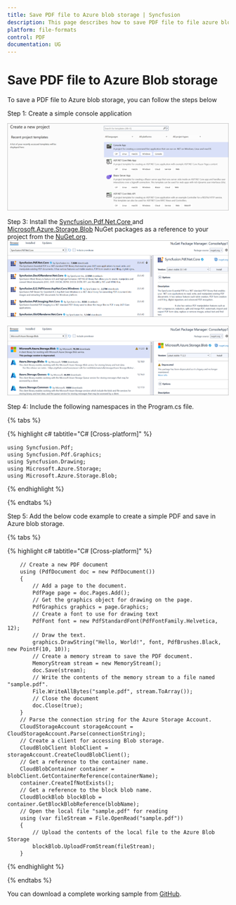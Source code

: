 ```yaml
---
title: Save PDF file to Azure blob storage | Syncfusion
description: This page describes how to save PDF file to file azure blob storage in C#  using Syncfusion .NET PDF library.
platform: file-formats
control: PDF
documentation: UG
---
```

# Save PDF file to Azure Blob storage

To save a PDF file to Azure blob storage, you can follow the steps below


Step 1: Create a simple console application

![Project configuration window](Save-PDF-Images/Console-Application.png)

Step 3: Install the [Syncfusion.Pdf.Net.Core ](https://www.nuget.org/packages/Syncfusion.Pdf.Net.Core) and [Microsoft.Azure.Storage.Blob](https://www.nuget.org/packages/Microsoft.Azure.Storage.Blob) NuGet packages as a reference to your project from the [NuGet.org](https://www.nuget.org/).
![NuGet package installation](Save-PDF-Images/Syncfusion.Pdf.Net.Core-nuget.png)
<br><br>
![NuGet package installation](Save-PDF-Images/Microsoft.Azure.Storage.Blob-nuget.png)


Step 4: Include the following namespaces in the Program.cs file.

{% tabs %}

{% highlight c# tabtitle="C# [Cross-platform]" %}

    using Syncfusion.Pdf;
    using Syncfusion.Pdf.Graphics;
    using Syncfusion.Drawing;
    using Microsoft.Azure.Storage;
    using Microsoft.Azure.Storage.Blob;

{% endhighlight %}

{% endtabs %}


Step 5: Add the below code example to create a simple PDF and save in Azure blob storage.

{% tabs %}

{% highlight c# tabtitle="C# [Cross-platform]" %}

        // Create a new PDF document
        using (PdfDocument doc = new PdfDocument())
        {
            // Add a page to the document.
            PdfPage page = doc.Pages.Add();
            // Get the graphics object for drawing on the page.
            PdfGraphics graphics = page.Graphics;
            // Create a font to use for drawing text
            PdfFont font = new PdfStandardFont(PdfFontFamily.Helvetica, 12);
            // Draw the text.
            graphics.DrawString("Hello, World!", font, PdfBrushes.Black, new PointF(10, 10));
            // Create a memory stream to save the PDF document.
            MemoryStream stream = new MemoryStream();
            doc.Save(stream);
            // Write the contents of the memory stream to a file named "sample.pdf".
            File.WriteAllBytes("sample.pdf", stream.ToArray());
            // Close the document
            doc.Close(true);
        }
        // Parse the connection string for the Azure Storage Account.
        CloudStorageAccount storageAccount = CloudStorageAccount.Parse(connectionString);
        // Create a client for accessing Blob storage.
        CloudBlobClient blobClient = storageAccount.CreateCloudBlobClient();
        // Get a reference to the container name.
        CloudBlobContainer container = blobClient.GetContainerReference(containerName);
        container.CreateIfNotExists();
        // Get a reference to the block blob name.
        CloudBlockBlob blockBlob = container.GetBlockBlobReference(blobName);
        // Open the local file "sample.pdf" for reading
        using (var fileStream = File.OpenRead("sample.pdf"))
        {
            // Upload the contents of the local file to the Azure Blob Storage
            blockBlob.UploadFromStream(fileStream);
        }

{% endhighlight %}

{% endtabs %}

You can download a complete working sample from [GitHub](https://github.com/SyncfusionExamples/PDF-Examples/tree/master/Save-PDF-file/To%20Azure%20Blob%20Storage).
